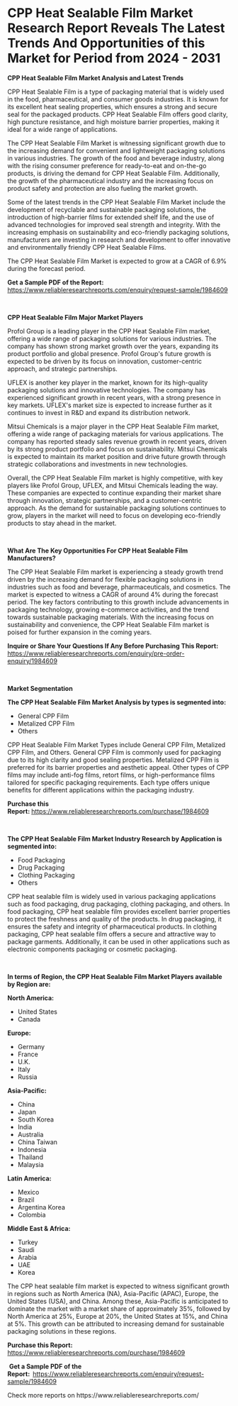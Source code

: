<p><h1>CPP Heat Sealable Film Market Research Report Reveals The Latest Trends And Opportunities of this Market for Period from 2024 - 2031</h1></p><p><strong>CPP Heat Sealable Film Market Analysis and Latest Trends</strong></p>
<p><p>CPP Heat Sealable Film is a type of packaging material that is widely used in the food, pharmaceutical, and consumer goods industries. It is known for its excellent heat sealing properties, which ensures a strong and secure seal for the packaged products. CPP Heat Sealable Film offers good clarity, high puncture resistance, and high moisture barrier properties, making it ideal for a wide range of applications.</p><p>The CPP Heat Sealable Film Market is witnessing significant growth due to the increasing demand for convenient and lightweight packaging solutions in various industries. The growth of the food and beverage industry, along with the rising consumer preference for ready-to-eat and on-the-go products, is driving the demand for CPP Heat Sealable Film. Additionally, the growth of the pharmaceutical industry and the increasing focus on product safety and protection are also fueling the market growth.</p><p>Some of the latest trends in the CPP Heat Sealable Film Market include the development of recyclable and sustainable packaging solutions, the introduction of high-barrier films for extended shelf life, and the use of advanced technologies for improved seal strength and integrity. With the increasing emphasis on sustainability and eco-friendly packaging solutions, manufacturers are investing in research and development to offer innovative and environmentally friendly CPP Heat Sealable Films.</p><p>The CPP Heat Sealable Film Market is expected to grow at a CAGR of 6.9% during the forecast period.</p></p>
<p><strong>Get a Sample PDF of the Report:&nbsp;</strong> <a href="https://www.reliableresearchreports.com/enquiry/request-sample/1984609">https://www.reliableresearchreports.com/enquiry/request-sample/1984609</a></p>
<p>&nbsp;</p>
<p><strong>CPP Heat Sealable Film Major Market Players</strong></p>
<p><p>Profol Group is a leading player in the CPP Heat Sealable Film market, offering a wide range of packaging solutions for various industries. The company has shown strong market growth over the years, expanding its product portfolio and global presence. Profol Group's future growth is expected to be driven by its focus on innovation, customer-centric approach, and strategic partnerships.</p><p>UFLEX is another key player in the market, known for its high-quality packaging solutions and innovative technologies. The company has experienced significant growth in recent years, with a strong presence in key markets. UFLEX's market size is expected to increase further as it continues to invest in R&D and expand its distribution network.</p><p>Mitsui Chemicals is a major player in the CPP Heat Sealable Film market, offering a wide range of packaging materials for various applications. The company has reported steady sales revenue growth in recent years, driven by its strong product portfolio and focus on sustainability. Mitsui Chemicals is expected to maintain its market position and drive future growth through strategic collaborations and investments in new technologies.</p><p>Overall, the CPP Heat Sealable Film market is highly competitive, with key players like Profol Group, UFLEX, and Mitsui Chemicals leading the way. These companies are expected to continue expanding their market share through innovation, strategic partnerships, and a customer-centric approach. As the demand for sustainable packaging solutions continues to grow, players in the market will need to focus on developing eco-friendly products to stay ahead in the market.</p></p>
<p>&nbsp;</p>
<p><strong>What Are The Key Opportunities For CPP Heat Sealable Film Manufacturers?</strong></p>
<p><p>The CPP Heat Sealable Film market is experiencing a steady growth trend driven by the increasing demand for flexible packaging solutions in industries such as food and beverage, pharmaceuticals, and cosmetics. The market is expected to witness a CAGR of around 4% during the forecast period. The key factors contributing to this growth include advancements in packaging technology, growing e-commerce activities, and the trend towards sustainable packaging materials. With the increasing focus on sustainability and convenience, the CPP Heat Sealable Film market is poised for further expansion in the coming years.</p></p>
<p><strong>Inquire or Share Your Questions If Any Before Purchasing This Report:</strong> <a href="https://www.reliableresearchreports.com/enquiry/pre-order-enquiry/1984609">https://www.reliableresearchreports.com/enquiry/pre-order-enquiry/1984609</a></p>
<p>&nbsp;</p>
<p><strong>Market Segmentation</strong></p>
<p><strong>The CPP Heat Sealable Film Market Analysis by types is segmented into:</strong></p>
<p><ul><li>General CPP Film</li><li>Metalized CPP Film</li><li>Others</li></ul></p>
<p><p>CPP Heat Sealable Film Market Types include General CPP Film, Metalized CPP Film, and Others. General CPP Film is commonly used for packaging due to its high clarity and good sealing properties. Metalized CPP Film is preferred for its barrier properties and aesthetic appeal. Other types of CPP films may include anti-fog films, retort films, or high-performance films tailored for specific packaging requirements. Each type offers unique benefits for different applications within the packaging industry.</p></p>
<p><strong>Purchase this Report:&nbsp;</strong><a href="https://www.reliableresearchreports.com/purchase/1984609">https://www.reliableresearchreports.com/purchase/1984609</a></p>
<p>&nbsp;</p>
<p><strong>The CPP Heat Sealable Film Market Industry Research by Application is segmented into:</strong></p>
<p><ul><li>Food Packaging</li><li>Drug Packaging</li><li>Clothing Packaging</li><li>Others</li></ul></p>
<p><p>CPP heat sealable film is widely used in various packaging applications such as food packaging, drug packaging, clothing packaging, and others. In food packaging, CPP heat sealable film provides excellent barrier properties to protect the freshness and quality of the products. In drug packaging, it ensures the safety and integrity of pharmaceutical products. In clothing packaging, CPP heat sealable film offers a secure and attractive way to package garments. Additionally, it can be used in other applications such as electronic components packaging or cosmetic packaging.</p></p>
<p>&nbsp;</p>
<p><strong>In terms of Region, the CPP Heat Sealable Film Market Players available by Region are:</strong></p>
<p>
    <p> <strong> North America: </strong>
        <ul>
            <li>United States</li>
            <li>Canada</li>
        </ul>
        </p> 
    <p> <strong> Europe: </strong>
        <ul>
            <li>Germany</li>
            <li>France</li>
            <li>U.K.</li>
            <li>Italy</li>
            <li>Russia</li>
        </ul>
        </p> 
    <p> <strong> Asia-Pacific: </strong>
        <ul>
            <li>China</li>
            <li>Japan</li>
            <li>South Korea</li>
            <li>India</li>
            <li>Australia</li>
            <li>China Taiwan</li>
            <li>Indonesia</li>
            <li>Thailand</li>
            <li>Malaysia</li>
        </ul>
        </p> 
    <p> <strong> Latin America: </strong>
        <ul>
            <li>Mexico</li>
            <li>Brazil</li>
            <li>Argentina Korea</li>
            <li>Colombia</li>
        </ul>
        </p> 
    <p> <strong> Middle East & Africa: </strong>
        <ul>
            <li>Turkey</li>
            <li>Saudi</li>
            <li>Arabia</li>
            <li>UAE</li>
            <li>Korea</li>
        </ul>
    </p>
    </p>
<p><p>The CPP heat sealable film market is expected to witness significant growth in regions such as North America (NA), Asia-Pacific (APAC), Europe, the United States (USA), and China. Among these, Asia-Pacific is anticipated to dominate the market with a market share of approximately 35%, followed by North America at 25%, Europe at 20%, the United States at 15%, and China at 5%. This growth can be attributed to increasing demand for sustainable packaging solutions in these regions.</p></p>
<p><strong>Purchase this Report: </strong><a href="https://www.reliableresearchreports.com/purchase/1984609">https://www.reliableresearchreports.com/purchase/1984609</a></p>
<p>&nbsp;<strong>Get a Sample PDF of the Report:&nbsp;&nbsp;</strong><a href="https://www.reliableresearchreports.com/enquiry/request-sample/1984609">https://www.reliableresearchreports.com/enquiry/request-sample/1984609</a></p>
<p><strong></strong></p>
<p>Check more reports on https://www.reliableresearchreports.com/</p>